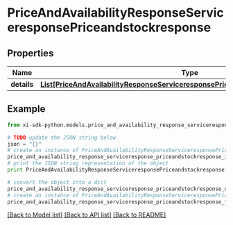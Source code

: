 # PriceAndAvailabilityResponseServiceresponsePriceandstockresponse


## Properties

Name | Type | Description | Notes
------------ | ------------- | ------------- | -------------
**details** | [**List[PriceAndAvailabilityResponseServiceresponsePriceandstockresponseDetailsInner]**](PriceAndAvailabilityResponseServiceresponsePriceandstockresponseDetailsInner.md) |  | [optional] 

## Example

```python
from xi-sdk-python.models.price_and_availability_response_serviceresponse_priceandstockresponse import PriceAndAvailabilityResponseServiceresponsePriceandstockresponse

# TODO update the JSON string below
json = "{}"
# create an instance of PriceAndAvailabilityResponseServiceresponsePriceandstockresponse from a JSON string
price_and_availability_response_serviceresponse_priceandstockresponse_instance = PriceAndAvailabilityResponseServiceresponsePriceandstockresponse.from_json(json)
# print the JSON string representation of the object
print PriceAndAvailabilityResponseServiceresponsePriceandstockresponse.to_json()

# convert the object into a dict
price_and_availability_response_serviceresponse_priceandstockresponse_dict = price_and_availability_response_serviceresponse_priceandstockresponse_instance.to_dict()
# create an instance of PriceAndAvailabilityResponseServiceresponsePriceandstockresponse from a dict
price_and_availability_response_serviceresponse_priceandstockresponse_form_dict = price_and_availability_response_serviceresponse_priceandstockresponse.from_dict(price_and_availability_response_serviceresponse_priceandstockresponse_dict)
```
[[Back to Model list]](../README.md#documentation-for-models) [[Back to API list]](../README.md#documentation-for-api-endpoints) [[Back to README]](../README.md)


